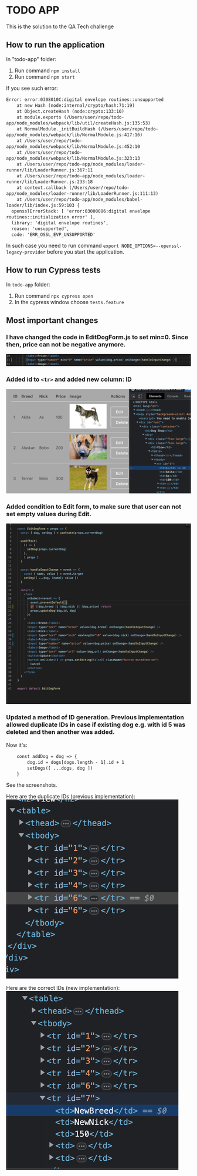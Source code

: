 # TODO APP

This is the solution to the QA Tech challenge

## How to run the application
In "todo-app" folder:
1. Run command `npm install`
2. Run command `npm start`

If you see such error:
```
Error: error:0308010C:digital envelope routines::unsupported
    at new Hash (node:internal/crypto/hash:71:19)
    at Object.createHash (node:crypto:133:10)
    at module.exports (/Users/user/repo/todo-app/node_modules/webpack/lib/util/createHash.js:135:53)
    at NormalModule._initBuildHash (/Users/user/repo/todo-app/node_modules/webpack/lib/NormalModule.js:417:16)
    at /Users/user/repo/todo-app/node_modules/webpack/lib/NormalModule.js:452:10
    at /Users/user/repo/todo-app/node_modules/webpack/lib/NormalModule.js:323:13
    at /Users/user/repo/todo-app/node_modules/loader-runner/lib/LoaderRunner.js:367:11
    at /Users/user/repo/todo-app/node_modules/loader-runner/lib/LoaderRunner.js:233:18
    at context.callback (/Users/user/repo/todo-app/node_modules/loader-runner/lib/LoaderRunner.js:111:13)
    at /Users/user/repo/todo-app/node_modules/babel-loader/lib/index.js:59:103 {
  opensslErrorStack: [ 'error:03000086:digital envelope routines::initialization error' ],
  library: 'digital envelope routines',
  reason: 'unsupported',
  code: 'ERR_OSSL_EVP_UNSUPPORTED'
```
In such case you need to run command `export NODE_OPTIONS=--openssl-legacy-provider` before you start the application.

## How to run Cypress tests

In `todo-app` folder: 
1. Run command `npx cypress open`
2. In the cypress window choose `tests.feature`

## Most important changes

### I have changed the code in EditDogForm.js to set min=0. Since then, price can not be negative anymore.
![Price can not be negative anymore](./images/min_0.png)

### Added id to `<tr>` and added new column: ID
![New column ID and new attribute id in tr](./images/new_col_tr.png)


### Added condition to Edit form, to make sure that user can not set empty values during Edit.
![Condition to ensure values are not empty](./images/edit_dog_if.png)

### Updated a method of ID generation. Previous implementation allowed duplicate IDs in case if existing dog e.g. with id 5 was deleted and then another was added.

Now it's:
```
	const addDog = dog => {
		dog.id = dogs[dogs.length - 1].id + 1
		setDogs([ ...dogs, dog ])
	}
```
See the screenshots.

Here are the duplicate IDs (previous implementation):
![Duplicate IDs coming from the old implementation](./images/old_ids.png)

Here are the correct IDs (new implementation):
![Correct ID coming from the new implementation](./images/new_ids.png)

